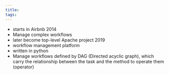 ```yaml
---
title: 
tags:
---
```

- starts in Airbnb 2014
- Manage complex workflows
- later become top-level Apache project 2019
- workflow management platform
- written in python
- Manage workflows defined by DAG (Directed acyclic graph), which carry the relationship between the task and the method to operate them (operator)

